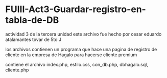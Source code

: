 # FUIII-Act3-Guardar-registro-en-tabla-de-DB
actividad 3 de la tercera unidad
este archivo fue hecho por cesar eduardo atalamantes tovar de 5to J

los archivos contienen un programa que hace una pagina de registro de cliente en la empresa de Hagalo para hacerse cliente premium 

contiene el archivo index.php, estilo.css, con_db.php, dbhagalo.sql, cliente.php
